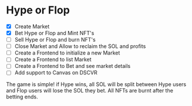 # Hype or Flop

- [x] Create Market
- [x] Bet Hype or Flop and Mint NFT's
- [ ] Sell Hype or Flop and burn NFT's
- [ ] Close Market and Allow to reclaim the SOL and profits
- [ ] Create a Frontend to initialize a new Market
- [ ] Create a Frontend to list Market
- [ ] Create a Frontend to Bet and see market details
- [ ] Add support to Canvas on DSCVR

The game is simple! if Hype wins, all SOL will be split between Hype users and Flop users will lose the SOL they bet. All NFTs are burnt after the betting ends.
